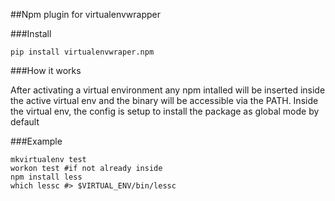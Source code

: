 ##Npm plugin for virtualenvwrapper

###Install 

    pip install virtualenvwraper.npm

###How it works

After activating a virtual environment any npm intalled will be inserted inside the active virtual env and the binary will be accessible via the PATH.
Inside the virtual env, the config is setup to install the package as global mode by default

###Example


    mkvirtualenv test
    workon test #if not already inside
	npm install less
	which lessc #> $VIRTUAL_ENV/bin/lessc

